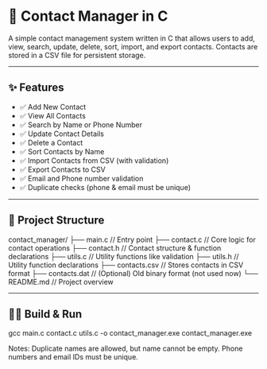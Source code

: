# 📇 Contact Manager in C

A simple contact management system written in C that allows users to add, view, search, update, delete, sort, import, and export contacts. Contacts are stored in a CSV file for persistent storage.

---

## ✨ Features

- ✅ Add New Contact
- ✅ View All Contacts
- ✅ Search by Name or Phone Number
- ✅ Update Contact Details
- ✅ Delete a Contact
- ✅ Sort Contacts by Name
- ✅ Import Contacts from CSV (with validation)
- ✅ Export Contacts to CSV
- ✅ Email and Phone number validation
- ✅ Duplicate checks (phone & email must be unique)

---

## 📁 Project Structure

contact_manager/
├── main.c // Entry point
├── contact.c // Core logic for contact operations
├── contact.h // Contact structure & function declarations
├── utils.c // Utility functions like validation
├── utils.h // Utility function declarations
├── contacts.csv // Stores contacts in CSV format
├── contacts.dat // (Optional) Old binary format (not used now)
└── README.md // Project overview



---

## 🧑‍💻 Build & Run

gcc main.c contact.c utils.c -o contact_manager.exe
contact_manager.exe


Notes:
Duplicate names are allowed, but name cannot be empty.
Phone numbers and email IDs must be unique.
